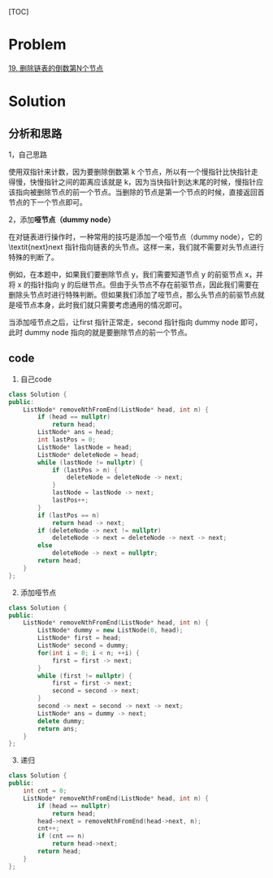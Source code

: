 [TOC]

# Problem

[19. 删除链表的倒数第N个节点](https://leetcode-cn.com/problems/remove-nth-node-from-end-of-list/)

# Solution

## 分析和思路

1，自己思路

使用双指针来计数，因为要删除倒数第 k 个节点，所以有一个慢指针比快指针走得慢，快慢指针之间的距离应该就是 k，因为当快指针到达末尾的时候，慢指针应该指向被删除节点的前一个节点。当删除的节点是第一个节点的时候，直接返回首节点的下一个节点即可。

2，添加**哑节点（dummy node）**

在对链表进行操作时，一种常用的技巧是添加一个哑节点（dummy node），它的 \textit{next}next 指针指向链表的头节点。这样一来，我们就不需要对头节点进行特殊的判断了。

例如，在本题中，如果我们要删除节点 y，我们需要知道节点 y 的前驱节点 x，并将 x 的指针指向 y 的后继节点。但由于头节点不存在前驱节点，因此我们需要在删除头节点时进行特殊判断。但如果我们添加了哑节点，那么头节点的前驱节点就是哑节点本身，此时我们就只需要考虑通用的情况即可。

当添加哑节点之后，让first 指针正常走，second 指针指向 dummy node 即可，此时 dummy node 指向的就是要删除节点的前一个节点。



## code

1. 自己code

```c++
class Solution {
public:
    ListNode* removeNthFromEnd(ListNode* head, int n) {
        if (head == nullptr)
            return head;
        ListNode* ans = head;
        int lastPos = 0;
        ListNode* lastNode = head;
        ListNode* deleteNode = head;
        while (lastNode != nullptr) {
            if (lastPos > n) {
                deleteNode = deleteNode -> next;
            }
            lastNode = lastNode -> next;
            lastPos++;
        }
        if (lastPos == n)
            return head -> next;
        if (deleteNode -> next != nullptr)
            deleteNode -> next = deleteNode -> next -> next;
        else 
            deleteNode -> next = nullptr;
        return head;
    }
};
```

2. 添加哑节点

```c++
class Solution {
public:
    ListNode* removeNthFromEnd(ListNode* head, int n) {
        ListNode* dummy = new ListNode(0, head);
        ListNode* first = head;
        ListNode* second = dummy;
        for(int i = 0; i < n; ++i) {
            first = first -> next;
        }
        while (first != nullptr) {
            first = first -> next;
            second = second -> next;
        }
        second -> next = second -> next -> next;
        ListNode* ans = dummy -> next;
        delete dummy;
        return ans;
    }
};
```

3. 递归

```c++
class Solution {
public:
    int cnt = 0;
    ListNode* removeNthFromEnd(ListNode* head, int n) {
        if (head == nullptr)
            return head;
        head->next = removeNthFromEnd(head->next, n);
        cnt++;
        if (cnt == n)
            return head->next;
        return head;
    }
};
```

